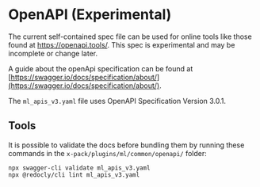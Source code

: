 # OpenAPI (Experimental)

The current self-contained spec file can be used for online tools like those found at https://openapi.tools/. This spec is experimental and may be incomplete or change later.

A guide about the openApi specification can be found at [https://swagger.io/docs/specification/about/](https://swagger.io/docs/specification/about/).

The `ml_apis_v3.yaml` file uses OpenAPI Specification Version 3.0.1.

 ## Tools

It is possible to validate the docs before bundling them by running these
commands in the `x-pack/plugins/ml/common/openapi/` folder:

```
npx swagger-cli validate ml_apis_v3.yaml
npx @redocly/cli lint ml_apis_v3.yaml
```
